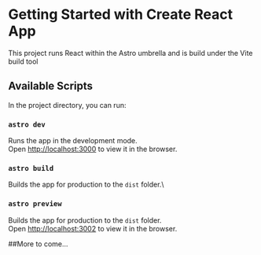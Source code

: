 # Getting Started with Create React App

This project runs React within the Astro umbrella and is build under the Vite build tool
## Available Scripts

In the project directory, you can run:

### `astro dev`

Runs the app in the development mode.\
Open [http://localhost:3000](http://localhost:3000) to view it in the browser.


### `astro build`

Builds the app for production to the `dist` folder.\


### `astro preview`

Builds the app for production to the `dist` folder.\
Open [http://localhost:3002](http://localhost:3000) to view it in the browser.


##More to come...

